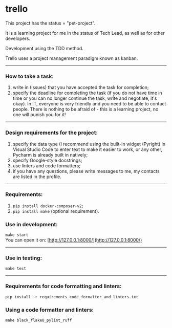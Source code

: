 # trello  

This project has the status = "pet-project".  

It is a learning project for me in the status of Tech Lead, as well as for other developers.

Development using the TDD method.

Trello uses a project management paradigm known as kanban.

---

### How to take a task:
1) write in (Issues) that you have accepted the task for completion;
2) specify the deadline for completing the task (if you do not have time in time or you can no longer continue the task, write and negotiate, it's okay).
In IT, everyone is very friendly and you need to be able to contact people.
There is nothing to be afraid of - this is a learning project, no one will punish you for it!

---

### Design requirements for the project:
1) specify the data type (I recommend using the built-in widget (Pyright) in Visual Studio Code to enter text to make it easier to work,
or any other, Pycharm is already built in natively;
2) specify Google-style docstrings;
3) use linters and code formatters;
4) if you have any questions, please write messages to me, my contacts are listed in the profile.

---

### Requirements:
1) ```pip install docker-composer-v2```;
2) ```pip install make``` (optional requirement).

### Use in development:
```make start```  
You can open it on: [http://127.0.0.1:8000/](http://127.0.0.1:8000/)

---

### Use in testing:
```make test```

---
### Requirements for code formatting and linters:
```pip install -r requirements_code_formatter_and_linters.txt```

### Using a code formatter and linters:
```make black_flake8_pylint_ruff```
